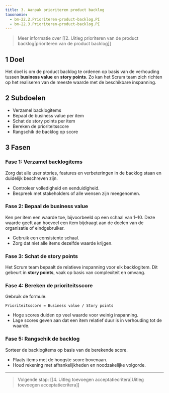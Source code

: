 ```yaml
---
title: 3. Aanpak prioriteren product backlog
taxonomie:
  - bm-22.2.Prioriteren-product-backlog.PI
  - bm-22.3.Prioriteren-product-backlog.PI
---
```


> Meer informatie over [[2. Uitleg prioriteren van de product backlog|prioriteren van de product backlog]]

## 1 Doel
Het doel is om de product backlog te ordenen op basis van de verhouding tussen **business value** en **story points**. Zo kan het Scrum team zich richten op het realiseren van de meeste waarde met de beschikbare inspanning.

## 2 Subdoelen
- Verzamel backlogitems
- Bepaal de business value per item
- Schat de story points per item
- Bereken de prioriteitsscore
- Rangschik de backlog op score

## 3 Fasen

### Fase 1: Verzamel backlogitems
Zorg dat alle user stories, features en verbeteringen in de backlog staan en duidelijk beschreven zijn.

- Controleer volledigheid en eenduidigheid.
- Bespreek met stakeholders of alle wensen zijn meegenomen.

### Fase 2: Bepaal de business value
Ken per item een waarde toe, bijvoorbeeld op een schaal van 1–10. Deze waarde geeft aan hoeveel een item bijdraagt aan de doelen van de organisatie of eindgebruiker.

- Gebruik een consistente schaal.
- Zorg dat niet alle items dezelfde waarde krijgen.

### Fase 3: Schat de story points
Het Scrum team bepaalt de relatieve inspanning voor elk backlogitem. Dit gebeurt in **story points**, vaak op basis van complexiteit en omvang.

### Fase 4: Bereken de prioriteitsscore
Gebruik de formule:

```
Prioriteitsscore = Business value / Story points
```

- Hoge scores duiden op veel waarde voor weinig inspanning.
- Lage scores geven aan dat een item relatief duur is in verhouding tot de waarde.

### Fase 5: Rangschik de backlog
Sorteer de backlogitems op basis van de berekende score.
- Plaats items met de hoogste score bovenaan.
- Houd rekening met afhankelijkheden en noodzakelijke volgorde.

---

> Volgende stap: [[4. Uitleg toevoegen acceptatiecritera|Uitleg toevoegen acceptatiecritera]]
